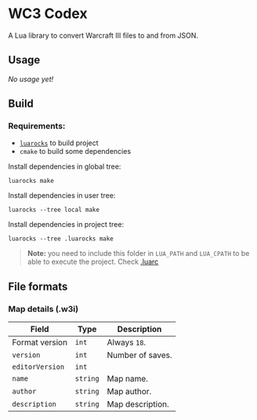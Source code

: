 # WC3 Codex

A Lua library to convert Warcraft III files to and from JSON.

## Usage

*No usage yet!*

## Build

### Requirements:
- [`luarocks`](https://luarocks.org/) to build project
- `cmake` to build some dependencies

Install dependencies in global tree:
```
luarocks make
```

Install dependencies in user tree:
```
luarocks --tree local make
```

Install dependencies in project tree:
```
luarocks --tree .luarocks make
```
> **Note:** you need to include this folder in `LUA_PATH` and `LUA_CPATH` to be
> able to execute the project.
> Check [.luarc](https://gist.github.com/hossomi/ef5f36c38af9c8689df3de5a4bc1d193)

## File formats

### Map details (.w3i)

| Field           | Type     | Description      |
| --------------- | -------- | ---------------- |
| Format version  | `int`    | Always `18`.     |
| `version`       | `int`    | Number of saves. |
| `editorVersion` | `int`    |                  |
| `name`          | `string` | Map name.        |
| `author`        | `string` | Map author.      |
| `description`   | `string` | Map description. |
